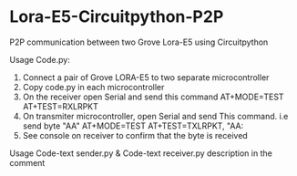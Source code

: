 # Lora-E5-Circuitpython-P2P
P2P communication between two Grove Lora-E5 using Circuitpython

Usage Code.py:
1) Connect a pair of Grove LORA-E5 to two separate microcontroller
2) Copy code.py in each microcontroller
3) On the receiver open Serial and send this command
      AT+MODE=TEST
      AT+TEST=RXLRPKT
4) On transmiter microcontroller, open Serial and send This command. i.e send byte "AA"
      AT+MODE=TEST
      AT+TEST=TXLRPKT, "AA:
5) See console on receiver to confirm that the byte is received


Usage Code-text sender.py & Code-text receiver.py description in the comment
